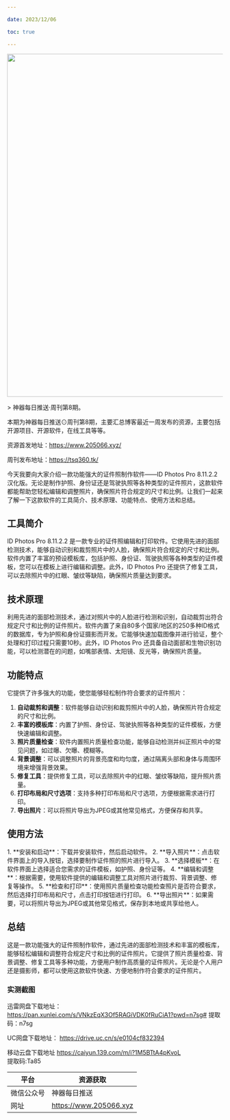 ```yaml
---

date: 2023/12/06

toc: true

---
```


<img src="https://i.postimg.cc/bN2LcMX8/image.png" width="800" />

\> 神器每日推送·周刊第8期。

本期为神器每日推送⊙周刊第8期，主要汇总博客最近一周发布的资源，主要包括开源项目、开源软件，在线工具等等。

资源首发地址：https://www.205066.xyz/

周刊发布地址：https://tsq360.tk/

今天我要向大家介绍一款功能强大的证件照制作软件——ID Photos Pro 8.11.2.2汉化版。无论是制作护照、身份证还是驾驶执照等各种类型的证件照片，这款软件都能帮助您轻松编辑和调整照片，确保照片符合规定的尺寸和比例。让我们一起来了解一下这款软件的工具简介、技术原理、功能特点、使用方法和总结。

## 工具简介
<Card>
ID Photos Pro 8.11.2.2 是一款专业的证件照编辑和打印软件。它使用先进的面部检测技术，能够自动识别和裁剪照片中的人脸，确保照片符合规定的尺寸和比例。软件内置了丰富的预设模板库，包括护照、身份证、驾驶执照等各种类型的证件模板，您可以在模板上进行编辑和调整。此外，ID Photos Pro 还提供了修复工具，可以去除照片中的红眼、皱纹等缺陷，确保照片质量达到要求。

## 技术原理

 利用先进的面部检测技术，通过对照片中的人脸进行检测和识别，自动裁剪出符合规定尺寸和比例的证件照片。软件内置了来自80多个国家/地区的250多种ID格式的数据库，专为护照和身份证摄影而开发。它能够快速加载图像并进行验证，整个处理和打印过程只需要10秒。此外，ID Photos Pro 还具备自动面部和生物识别功能，可以检测潜在的问题，如嘴部表情、太阳镜、反光等，确保照片质量。
</Card>

## 功能特点

它提供了许多强大的功能，使您能够轻松制作符合要求的证件照片：

1. **自动裁剪和调整**：软件能够自动识别和裁剪照片中的人脸，确保照片符合规定的尺寸和比例。
2. **丰富的模板库**：内置了护照、身份证、驾驶执照等各种类型的证件模板，方便快速编辑和调整。
3. **照片质量检查**：软件内置照片质量检查功能，能够自动检测并纠正照片中的常见问题，如过曝、欠曝、模糊等。
4. **背景调整**：可以调整照片的背景亮度和均匀度，通过隔离头部和身体与周围环境来增强背景效果。
5. **修复工具**：提供修复工具，可以去除照片中的红眼、皱纹等缺陷，提升照片质量。
6. **打印布局和尺寸选项**：支持多种打印布局和尺寸选项，方便根据需求进行打印。
7. **导出照片**：可以将照片导出为JPEG或其他常见格式，方便保存和共享。

## 使用方法

<Card>
1. **安装和启动**：下载并安装软件，然后启动软件。
2. **导入照片**：点击软件界面上的导入按钮，选择要制作证件照的照片进行导入。
3. **选择模板**：在软件界面上选择适合您需求的证件模板，如护照、身份证等。
4. **编辑和调整**：根据需要，使用软件提供的编辑和调整工具对照片进行裁剪、背景调整、修复等操作。
5. **检查和打印**：使用照片质量检查功能检查照片是否符合要求，然后选择打印布局和尺寸，点击打印按钮进行打印。
6. **导出照片**：如果需要，可以将照片导出为JPEG或其他常见格式，保存到本地或共享给他人。

## 总结

这是一款功能强大的证件照制作软件，通过先进的面部检测技术和丰富的模板库，能够轻松编辑和调整符合规定尺寸和比例的证件照片。它提供了照片质量检查、背景调整、修复工具等多种功能，方便用户制作高质量的证件照片。无论是个人用户还是摄影师，都可以使用这款软件快速、方便地制作符合要求的证件照片。

### 实测截图

迅雷网盘下载地址：
https://pan.xunlei.com/s/VNkzEqX3Of5RAGiVDK0fRuCiA1?pwd=n7sg# 
提取码：n7sg

UC网盘下载地址：
https://drive.uc.cn/s/e0104cf832394

移动云盘下载地址
https://caiyun.139.com/m/i?1M5BTtA4pKvoL  
提取码:Ta85  

| 平台       | 资源获取                       |
| ---------- | --------------------------- |
| 微信公众号 | 神器每日推送                    |
| 网址   | https://www.205066.xyz |

</Card>
